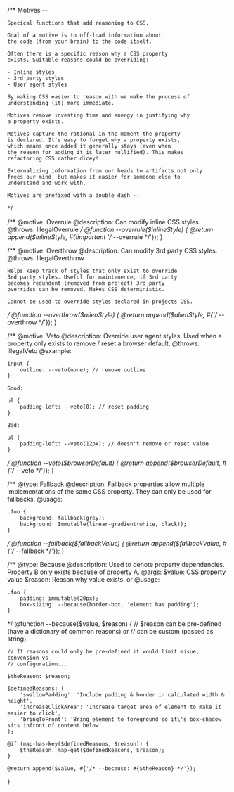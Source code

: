 /**
    Motives --

    Specical functions that add reasoning to CSS.

    Goal of a motive is to off-load information about
    the code (from your brain) to the code itself.

    Often there is a specific reason why a CSS property
    exists. Suitable reasons could be overriding:

    - Inline styles
    - 3rd party styles
    - User agent styles

    By making CSS easier to reason with we make the process of
    understanding (it) more immediate.

    Motives remove investing time and energy in justifying why
    a property exists.

    Motives capture the rational in the moment the property
    is declared. It's easy to forget why a property exists,
    which means once added it generally stays (even when
    the reason for adding it is later nullified). This makes
    refactoring CSS rather dicey!

    Externalizing information from our heads to artifacts not only
    frees our mind, but makes it easier for someone else to
    understand and work with.

    Motives are prefixed with a double dash --

*/

/**
    @motive: Overrule
    @description: Can modify inline CSS styles.
    @throws: IllegalOverrule
*/
@function --overrule($inlineStyle) {
    @return append($inlineStyle, #{!important '/* --overrule */'});
}

/**
    @motive: Overthrow
    @description: Can modify 3rd party CSS styles.
    @throws: IllegalOverthrow

    Helps keep track of styles that only exist to override
    3rd party styles. Useful for maintenence, if 3rd party
    becomes redundent (removed from project) 3rd party
    overrides can be removed. Makes CSS deterministic.

    Cannot be used to override styles declared in projects CSS.
*/
@function --overthrow($alienStyle) {
    @return append($alienStyle, #{'/* --overthrow */'});
}

/**
    @motive: Veto
    @description: Override user agent styles. Used when
    a property only exists to remove / reset a browser
    default.
    @throws: IllegalVeto
    @example:

    input {
        outline: --veto(none); // remove outline
    }

    Good:

    ul {
        padding-left: --veto(0); // reset padding
    }

    Bad:

    ul {
        padding-left: --veto(12px); // doesn't remove or reset value
    }
*/
@function --veto($browserDefault) {
    @return append($browserDefault, #{'/* --veto */'});
}

/**
    @type: Fallback
    @description: Fallback properties allow multiple implementations
    of the same CSS property. They can only be used for fallbacks.
    @usage:

    .foo {
        background: fallback(grey);
        background: Immutable(linear-gradient(white, black));
    }

*/
@function --fallback($fallbackValue) {
    @return append($fallbackValue, #{'/* --fallback */'});
}

/**
    @type: Because
    @description: Used to denote property dependencies. Property B
    only exists because of property A.
    @args:
        $value: CSS property value
        $reason: Reason why value exists. <map key> or <custom string>
    @usage:

    .foo {
        padding: immutable(20px);
        box-sizing: --because(border-box, 'element has padding');
    }

*/
@function --because($value, $reason) {
    // $reason can be pre-defined (have a dictionary of common reasons) or
    // can be custom (passed as string).

    // If reasons could only be pre-defined it would limit misue, convension vs
    // configuration...

    $theReason: $reason;

    $definedReasons: (
        'swallowPadding': 'Include padding & border in calculated width & height',
        'increaseClickArea': 'Increase target area of element to make it easier to click',
        'bringToFront': 'Bring element to foreground so it\'s box-shadow sits infront of content below'
    );

    @if (map-has-key($definedReasons, $reason)) {
        $theReason: map-get($definedReasons, $reason);
    }

    @return append($value, #{'/* --because: #{$theReason} */'});
}
